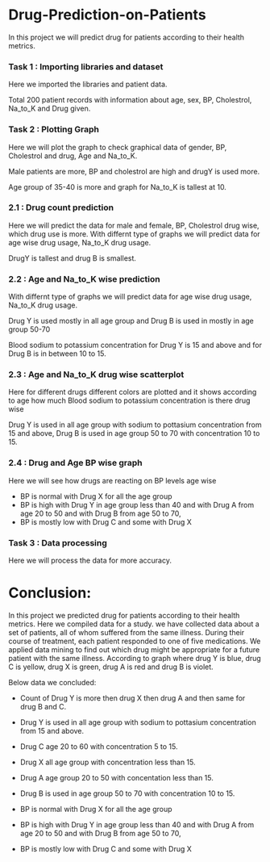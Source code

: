 # Drug-Prediction-on-Patients
In this project we will predict drug for patients according to their health metrics.

### Task 1 : Importing libraries and dataset
Here we imported the libraries and patient data.

Total 200 patient records with information about age, sex, BP, Cholestrol, Na_to_K and Drug given.

### Task 2 : Plotting Graph 
Here we will plot the graph to check graphical data of gender, BP, Cholestrol and drug, Age and Na_to_K.

Male patients are more, BP and cholestrol are high and drugY is used more.

Age group of 35-40 is more and graph for Na_to_K is tallest at 10.

### 2.1 : Drug count prediction
Here we will predict the data for male and female, BP, Cholestrol drug wise, which drug use is more. 
With differnt type of graphs we will predict data for age wise drug usage, Na_to_K drug usage.

DrugY is tallest and drug B is smallest.

### 2.2 : Age and Na_to_K wise prediction
With differnt type of graphs we will predict data for age wise drug usage, Na_to_K drug usage.

Drug Y is used mostly in all age group and Drug B is used in mostly in age group 50-70

Blood sodium to potassium concentration for Drug Y is 15 and above and for Drug B is in between 10 to 15.

### 2.3 : Age and Na_to_K drug wise scatterplot
Here for different drugs different colors are plotted and it shows according to age how much Blood sodium to potassium concentration is there drug wise

Drug Y is used in all age group with sodium to pottasium concentration from 15 and above, Drug B is used in age group 50 to 70 with concentration 10 to 15.

### 2.4 : Drug and Age BP wise graph
Here we will see how drugs are reacting on BP levels age wise

- BP is normal with Drug X for all the age group
- BP is high with Drug Y in age group less than 40 and with Drug A from age 20 to 50 and with Drug B from age 50 to 70,
- BP is mostly low with Drug C and some with Drug X

### Task 3 : Data processing
Here we will process the data for more accuracy.

# Conclusion:
In this project we predicted drug for patients according to their health metrics. Here we compiled data for a study. we have collected data about a set of patients, all of whom suffered from the same illness. During their course of treatment, each patient responded to one of five medications. We applied data mining to find out which drug might be appropriate for a future patient with the same illness.
According to graph where drug Y is blue, drug C is yellow, drug X is green, drug A is red and drug B is violet.

Below data we concluded:

- Count of Drug Y is more then drug X then drug A and then same for drug B and C.

- Drug Y is used in all age group with sodium to pottasium concentration from 15 and above.

- Drug C age 20 to 60 with concentration 5 to 15.

- Drug X all age group with concentration less than 15.

- Drug A age group 20 to 50 with concentation less than 15.

- Drug B is used in age group 50 to 70 with concentration 10 to 15.

- BP is normal with Drug X for all the age group

- BP is high with Drug Y in age group less than 40 and with Drug A from age 20 to 50 and with Drug B from age 50 to 70,

- BP is mostly low with Drug C and some with Drug X


